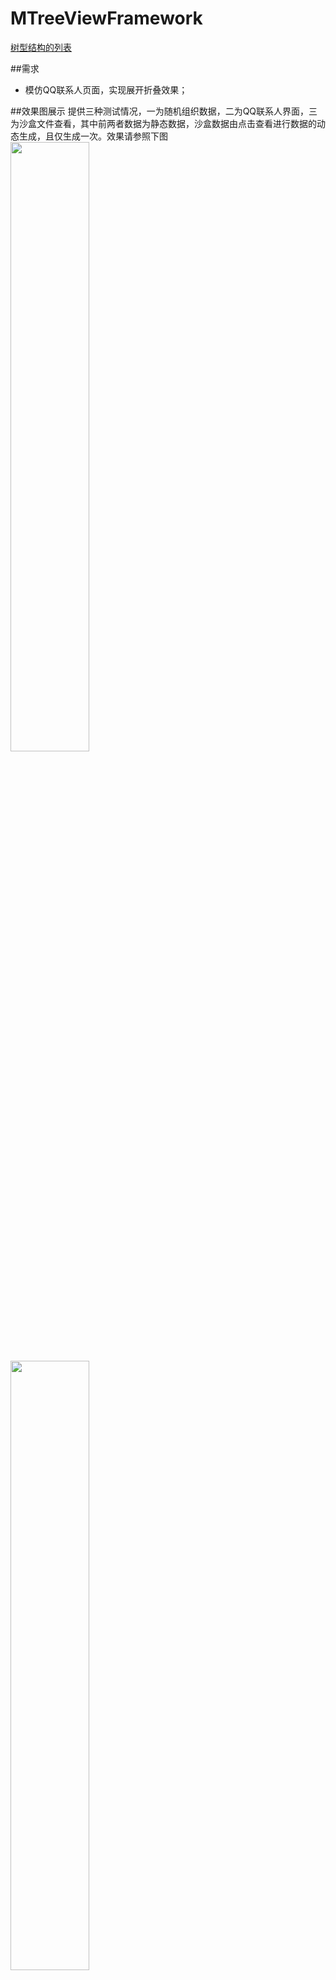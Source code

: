 # MTreeViewFramework
[树型结构的列表](https://github.com/was0107/treeTableView)

##需求
*  模仿QQ联系人页面，实现展开折叠效果；

##效果图展示
提供三种测试情况，一为随机组织数据，二为QQ联系人界面，三为沙盒文件查看，其中前两者数据为静态数据，沙盒数据由点击查看进行数据的动态生成，且仅生成一次。效果请参照下图<br>
<img src="https://raw.githubusercontent.com/was0107/treeTableView/master/images/qq.gif" width="50%" ><br>
<img src="https://raw.githubusercontent.com/was0107/treeTableView/master/images/file.gif" width="50%">

##分析
*	很明显QQ的联系人界面，使用的是二层树型结构进行展示，另加上展开与折叠来进行当前节点及子节点是否展示；
*	由于是列表类型，使用`UITableView`来进行列表展示再好不过，
*	在分类折叠过程中，具有折叠效果，且具有吸附效果，可以使用`UITableView`的Section Header进行实现；
*	由于是树型结构，故需要定义一个根节点，由根节点延伸出各子孙节点

##实现
* 1、定义树型结构的节点，目前根节点和叶子节点共用同一个数据模型
```objective-c		
@interface MTreeNode : NSObject
@property (nonatomic, readwrite, assign) BOOL expand;  // 返回当前节点是否已经展开，默认为NO
@property (nonatomic, readonly, assign) NSInteger depth; // 返回当前节点深度,默认为0，根节点为-1
@property (nonatomic, readonly, weak) MTreeNode *parentNode; // 返回当前节点的爷节点
@property (nonatomic, readwrite, strong) id content;    // 存储当前节点的数据模型
@property (nonatomic, readwrite, strong) NSMutableArray *subNodes; // 存储当前节点的子节点集合

- (instancetype)initWithParent:(MTreeNode *) parent expand:(BOOL) expand;
+ (instancetype)initWithParent:(MTreeNode *) parent expand:(BOOL) expand;
- (void) toggle;
@end
```
* 2、由以上的数据结构可知，当前节点的subNodes仅保存了当前节点的信息，对于其子孙节点信息均未能呈现，需要另外定义一个数据来进行管理，为不混淆当前节点的子节点与子孙节点，另使用`Category`来声明子孙节点
```objective-c		
@interface MTreeNode (ExpandNode)
@property (nonatomic, strong) NSMutableArray *expandNodes;      //存储当前节点之下展开的节点

- (NSArray *) getSubExpandNodes;
@end
```

* 3、`MTreeView`继承`UITableView`，声明一个根节点，及相应的方法
```objective-c		
@interface MTreeView : UITableView

@property (nonatomic, readwrite, strong) MTreeNode *rootNode;           //根节点

@property (nonatomic, readwrite, weak) IBOutlet id<MTreeViewDelegate> treeViewDelegate;


/**
 *  返回根节点的子节点数，即深度为0的节点数
 *
 *  @parames
 *  @param  treeView
 *
 *  @return 根节点的子节点数
 *
 */
- (NSInteger) numberOfSectionsInTreeView:(MTreeView *)treeView;

/**
 *  返回深度为0的所有子孙节点数
 *
 *  @parames
 *  @param  treeView
 *  @param  section
 *
 *  @return 深度为0的所有子孙节点数
 *
 */
- (NSInteger) treeView:(MTreeView *)treeView numberOfRowsInSection:(NSInteger)section;

/**
 *  展开或者折叠当前节点
 *
 *  @parames
 *  @param  indexPath   当row为负数时，则表示展开一级节点，即对应的Section点击事件处理
 *
 *  @return
 *
 */
- (void) expandNodeAtIndexPath:(NSIndexPath *)indexPath;

/**
 *  获取指定path对应的节点
 *
 *  @parames
 *  @param  indexPath   当row为负数时，则表示获取一级节点
 *
 *  @return 对应的节点
 *
 */
- (MTreeNode *) nodeAtIndexPath:(NSIndexPath *)indexPath;
	
@end
```
	首先需要弄清楚，树型结构上的各节点，在UITableView是如何进行布局的，
	根节点（深度为-1）管理所有数据，在界面上不呈现；
	0级节点（深度为0）管理一级数据，对应的是Section数据；
	一..N级节点（深度为1..n），对应的是`UITableViewCell`，进行呈现；`UITableViewCell`根据深度，进行UI及逻辑的控制；

* 4、在构造树的数据时，为满足叶子节点可动态增加，及动画处理，故在此设计一个回调，供业务方进行使用；
```objective-c	
@protocol MTreeViewDelegate <NSObject>

@optional

/**
 *  即将展开/关闭子节点，此代理可以动态加载子节点
 *
 *  @parames
 *  @param  treeView
 *  @param  indexPath
 *
 */
- (void) treeView:(MTreeView *)treeView willexpandNodeAtIndexPath:(NSIndexPath *)indexPath;


/**
 *  已经展开/关闭子节点，此代理可以于此进行动画效果的设置
 *
 *  @parames
 *  @param  treeView
 *  @param  indexPath
 *
 */
- (void) treeView:(MTreeView *)treeView didexpandNodeAtIndexPath:(NSIndexPath *)indexPath;

@end
```

##使用

*	1、此项目依赖SDK最低版本为7.0；
*	2、在工程中引入MTreeViewFramework.framework即可使用；
